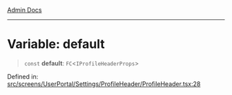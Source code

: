 [Admin Docs](/)

***

# Variable: default

> `const` **default**: `FC`\<`IProfileHeaderProps`\>

Defined in: [src/screens/UserPortal/Settings/ProfileHeader/ProfileHeader.tsx:28](https://github.com/PalisadoesFoundation/talawa-admin/blob/main/src/screens/UserPortal/Settings/ProfileHeader/ProfileHeader.tsx#L28)
